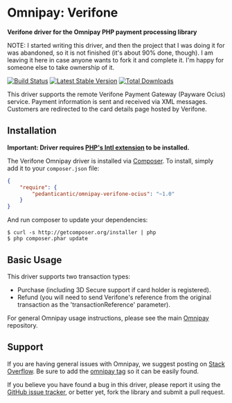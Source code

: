# Omnipay: Verifone

**Verifone driver for the Omnipay PHP payment processing library**

NOTE: I started writing this driver, and then the project that I was doing it for was abandoned, so it is not finished (it's about 90% done, though). I am leaving it here in case anyone wants to fork it and complete it. I'm happy for someone else to take ownership of it.

[![Build Status](https://travis-ci.org/pedanticantic/omnipay-verifone-ocius.png?branch=master)](https://travis-ci.org/pedanticantic/omnipay-verifone-ocius)
[![Latest Stable Version](https://poser.pugx.org/pedanticantic/omnipay-verifone-ocius/version.png)](https://packagist.org/packages/omnipay/verifone)
[![Total Downloads](https://poser.pugx.org/pedanticantic/omnipay-verifone-ocius/d/total.png)](https://packagist.org/packages/pedanticantic/omnipay-verifone-ocius)

This driver supports the remote Verifone Payment Gateway (Payware Ocius) service. Payment information is sent and received via XML messages. Customers are redirected to the card details page hosted by Verifone.

## Installation

**Important: Driver requires [PHP's Intl extension](http://php.net/manual/en/book.intl.php) to be installed.**

The Verifone Omnipay driver is installed via [Composer](http://getcomposer.org/). To install, simply add it
to your `composer.json` file:

```json
{
    "require": {
        "pedanticantic/omnipay-verifone-ocius": "~1.0"
    }
}
```

And run composer to update your dependencies:

    $ curl -s http://getcomposer.org/installer | php
    $ php composer.phar update

## Basic Usage

This driver supports two transaction types:
 * Purchase (including 3D Secure support if card holder is registered).
 * Refund (you will need to send Verifone's reference from the original transaction as the 'transactionReference' parameter).

For general Omnipay usage instructions, please see the main [Omnipay](https://github.com/omnipay/omnipay)
repository.

## Support

If you are having general issues with Omnipay, we suggest posting on
[Stack Overflow](http://stackoverflow.com/). Be sure to add the
[omnipay tag](http://stackoverflow.com/questions/tagged/omnipay) so it can be easily found.

If you believe you have found a bug in this driver, please report it using the [GitHub issue tracker](https://github.com/pedanticantic/omnipay-verifone-ocius/issues),
or better yet, fork the library and submit a pull request.
